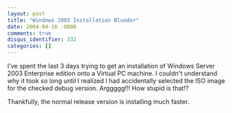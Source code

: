 ```yaml
---
layout: post
title: "Windows 2003 Installation Blunder"
date: 2004-04-16 -0800
comments: true
disqus_identifier: 332
categories: []
---
```

I've spent the last 3 days trying to get an installation of Windows
Server 2003 Enterprise edition onto a Virtual PC machine. I couldn't
understand why it took so long until I realized I had accidentally
selected the ISO image for the checked debug version. Arggggg!!! How
stupid is that!?

Thankfully, the normal release version is installing much faster.

